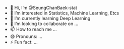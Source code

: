 - 👋 Hi, I’m @SeungChanBaek-stat
- 👀 I’m interested in Statistics, Machine Learning, Etcs
- 🌱 I’m currently learning Deep Learning
- 💞️ I’m looking to collaborate on ...
- 📫 How to reach me ...
- 😄 Pronouns: ...
- ⚡ Fun fact: ...

<!---
SeungChanBaek-stat/SeungChanBaek-stat is a ✨ special ✨ repository because its `README.md` (this file) appears on your GitHub profile.
You can click the Preview link to take a look at your changes.
--->
